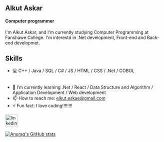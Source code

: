 ## Alkut Askar
#### Computer programmer
I'm Alkut Askar, and I'm currently studying Computer Programming at Fanshawe College. I'm interestd in .Net development, Front-end and Back-end developmet.

## Skills
- 💻 C++ / Java / SQL / C# / JS / HTML / CSS / .Net / COBOL


## 
- 🌱 I’m currently learning .Net / React / Data Structure and Algorithm / Application Development / Web development
- 📫 How to reach me: elkut.eskae@gmail.com 
- ⚡ Fun fact: I love coding!!!!!!!! 


[<img src='https://cdn.jsdelivr.net/npm/simple-icons@3.0.1/icons/linkedin.svg' alt='linkedin' height='40'>](https://www.linkedin.com/in/alkut-askar-290594241/)



[![Anurag's GitHub stats](https://github-readme-stats.vercel.app/api?username=elkut&theme=radical)](https://github.com/anuraghazra/github-readme-stats)



